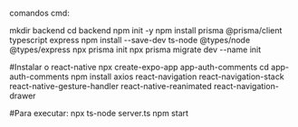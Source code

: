 comandos cmd:

mkdir backend
cd backend
npm init -y
npm install prisma @prisma/client typescript express
npm install --save-dev ts-node @types/node @types/express
npx prisma init
npx prisma migrate dev --name init

#Instalar o react-native
npx create-expo-app app-auth-comments
cd app-auth-comments
npm install axios react-navigation react-navigation-stack react-native-gesture-handler react-native-reanimated react-navigation-drawer

#Para executar:
npx ts-node server.ts
npm start
